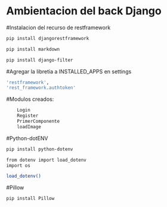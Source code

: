 # Ambientacion del back Django

#Instalacion del recurso de restframework

```bash
pip install djangorestframework
```
```bash
pip install markdown
```
```bash
pip install django-filter
```

#Agregar la libretia a INSTALLED_APPS en settings

```bash
'restframework', 
'rest_framework.authtoken'
```

#Modulos creados:
```bash
    Login
    Register
    PrimerComponente
    loadImage
```

#Python-dotENV

```bash
pip install python-dotenv
```


```bash
from dotenv import load_dotenv
import os

load_dotenv()
```
#Pillow

```bash
pip install Pillow
```


